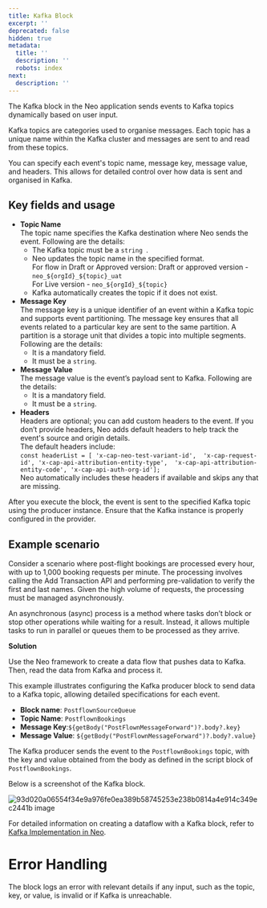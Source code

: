 ```yaml
---
title: Kafka Block
excerpt: ''
deprecated: false
hidden: true
metadata:
  title: ''
  description: ''
  robots: index
next:
  description: ''
---
```

The Kafka block in the Neo application sends events to Kafka topics dynamically based on user input.

Kafka topics are categories used to organise messages. Each topic has a unique name within the Kafka cluster and messages are sent to and read from these topics.

You can specify each event's topic name, message key, message value, and headers. This allows for detailed control over how data is sent and organised in Kafka.

## Key fields and usage

* **Topic Name**\
  The topic name specifies the Kafka destination where Neo sends the event. Following are the details:
  * The Kafka topic must be a `string `.
  * Neo updates the topic name in the specified format.\
    For flow in Draft or Approved version: Draft or approved version - `neo_${orgId}_${topic}_uat`\
    For Live version - `neo_${orgId}_${topic}`
  * Kafka automatically creates the topic if it does not exist.
* **Message Key**\
  The message key is a unique identifier of an event within a Kafka topic and supports event partitioning. The message key ensures that all events related to a particular key are sent to the same partition. A partition is a storage unit that divides a topic into multiple segments. Following are the details:
  * It is a mandatory field.
  * It must be a `string`.
* **Message Value**\
  The message value is the event’s payload sent to Kafka.  Following are the details:
  * It is a mandatory field.
  * It must be a `string`. 
* **Headers**\
  Headers are optional; you can add custom headers to the event. If you don’t provide headers, Neo adds default headers to help track the event's source and origin details.\
  The default headers include:\
  `const headerList = [ 'x-cap-neo-test-variant-id', 
  'x-cap-request-id', 'x-cap-api-attribution-entity-type', 
  'x-cap-api-attribution-entity-code', 'x-cap-api-auth-org-id'];`\
  Neo automatically includes these headers if available and skips any that are missing.

After you execute the block, the event is sent to the specified Kafka topic using the producer instance. Ensure that the Kafka instance is properly configured in the provider.

## Example scenario

Consider a scenario where post-flight bookings are processed every hour, with up to 1,000 booking requests per minute. The processing involves calling the Add Transaction API and performing pre-validation to verify the first and last names. Given the high volume of requests, the processing must be managed asynchronously. 

An asynchronous (async) process is a method where tasks don’t block or stop other operations while waiting for a result. Instead, it allows multiple tasks to run in parallel or queues them to be processed as they arrive.

**Solution**

Use the Neo framework to create a data flow that pushes data to Kafka. Then, read the data from Kafka and process it.

This example illustrates configuring the Kafka producer block to send data to a Kafka topic, allowing detailed specifications for each event.

* **Block name**: `PostflownSourceQueue`
* **Topic Name**: `PostflownBookings`
* **Message Key**:`${getBody("PostFlownMessageForward")?.body?.key}`
* **Message Value**: `${getBody("PostFlownMessageForward")?.body?.value}`

The Kafka producer sends the event to the `PostflownBookings` topic, with the key and value obtained from the body as defined in the script block of `PostflownBookings`.

Below is a screenshot of the Kafka block.

![93d020a06554f34e9a976fe0ea389b58745253e238b0814a4e914c349ec2441b image](https://files.readme.io/93d020a06554f34e9a976fe0ea389b58745253e238b0814a4e914c349ec2441b-image.png)

For detailed information on creating a dataflow with a Kafka block, refer to [Kafka Implementation in Neo](https://docs.capillarytech.com/reference/kafka-implementation-in-neo).

# Error Handling

The block logs an error with relevant details if any input, such as the topic, key, or value, is invalid or if Kafka is unreachable.
